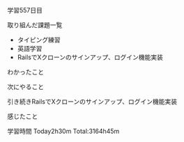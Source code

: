 学習557日目

取り組んだ課題一覧

- タイピング練習
- 英語学習
- RailsでXクローンのサインアップ、ログイン機能実装


わかったこと

次にやること

引き続きRailsでXクローンのサインアップ、ログイン機能実装


感じたこと

学習時間 Today2h30m Total:3164h45m